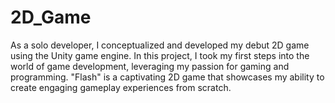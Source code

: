 # 2D_Game
 As a solo developer, I conceptualized and developed my debut 2D game using the Unity game engine.  In this project, I took my first steps into the world of game development, leveraging my passion for  gaming and programming. "Flash" is a captivating 2D game that showcases my ability to create engaging  gameplay experiences from scratch.
